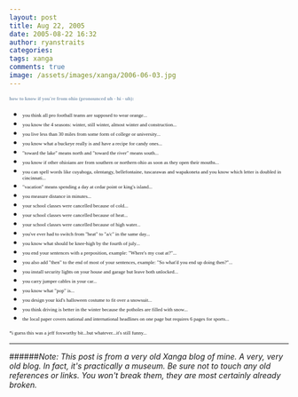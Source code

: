 ```yaml
---
layout: post
title: Aug 22, 2005
date: 2005-08-22 16:32
author: ryanstraits
categories:
tags: xanga
comments: true
image: /assets/images/xanga/2006-06-03.jpg
---
```

<span class="blacktextnb10"><span style="color:#879fb7;font-family:verdana;font-size:xx-small;"><strong>how to know if you're from ohio (pronounced uh - hi - uh):</strong></span></span>

<!-- break -->

<ul>
	<li><span class="blacktextnb10"><span style="font-family:verdana;font-size:xx-small;">you think all pro football teams are supposed to wear orange...</span></span></li>
	<li><span class="blacktextnb10"><span style="font-family:verdana;font-size:xx-small;">you know the 4 seasons: winter, still winter, almost winter and construction...</span></span></li>
	<li><span class="blacktextnb10"><span style="font-family:verdana;font-size:xx-small;">you live less than 30 miles from some form of college or university...</span></span></li>
	<li><span class="blacktextnb10"><span style="font-family:verdana;font-size:xx-small;">you know what a buckeye really is and have a recipe for candy ones...</span></span></li>
	<li><span class="blacktextnb10"><span style="font-family:verdana;font-size:xx-small;">"toward the lake" means north and "toward the river" means south...</span></span></li>
	<li><span class="blacktextnb10"><span style="font-family:verdana;font-size:xx-small;">you know if other ohioians are from southern or northern ohio as soon as they open their mouths...</span></span></li>
	<li><span class="blacktextnb10"><span style="font-family:verdana;font-size:xx-small;">you can spell words like cuyahoga, olentangy, bellefontaine, tuscarawas and wapakoneta and you know which letter is doubled in cincinnati...</span></span></li>
	<li><span class="blacktextnb10"><span style="font-family:verdana;font-size:xx-small;">"vacation" means spending a day at cedar point or king's island...</span></span></li>
	<li><span class="blacktextnb10"><span style="font-family:verdana;font-size:xx-small;">you measure distance in minutes...</span></span></li>
	<li><span class="blacktextnb10"><span style="font-family:verdana;font-size:xx-small;">your school classes were cancelled because of cold...</span></span></li>
	<li><span class="blacktextnb10"><span style="font-family:verdana;font-size:xx-small;">your school classes were cancelled because of heat...</span></span></li>
	<li><span class="blacktextnb10"><span style="font-family:verdana;font-size:xx-small;">your school classes were cancelled because of high water...</span></span></li>
	<li><span class="blacktextnb10"><span style="font-family:verdana;font-size:xx-small;">you've ever had to switch from "heat" to "a/c" in the same day...</span></span></li>
	<li><span class="blacktextnb10"><span style="font-family:verdana;font-size:xx-small;">you know what should be knee-high by the fourth of july...</span></span></li>
	<li><span class="blacktextnb10"><span style="font-family:verdana;font-size:xx-small;">you end your sentences with a preposition, example: "Where's my coat at?"...</span></span></li>
	<li><span class="blacktextnb10"><span style="font-family:verdana;font-size:xx-small;">you also add "then" to the end of most of your sentences, example: "So what'd you end up doing then?"...</span></span></li>
	<li><span class="blacktextnb10"><span style="font-family:verdana;font-size:xx-small;">you install security lights on your house and garage but leave both unlocked...</span></span></li>
	<li><span class="blacktextnb10"><span style="font-family:verdana;font-size:xx-small;">you carry jumper cables in your car...</span></span></li>
	<li><span class="blacktextnb10"><span style="font-family:verdana;font-size:xx-small;">you know what "pop" is...</span></span></li>
	<li><span class="blacktextnb10"><span style="font-family:verdana;font-size:xx-small;">you design your kid's halloween costume to fit over a snowsuit...</span></span></li>
	<li><span class="blacktextnb10"><span style="font-family:verdana;font-size:xx-small;">you think driving is better in the winter because the potholes are filled with snow...</span></span></li>
	<li><span class="blacktextnb10"><span style="font-family:verdana;font-size:xx-small;">the local paper covers national and international headlines on one page but requires 6 pages for sports...</span></span></li>
</ul>
<span class="blacktextnb10"><span style="font-family:Verdana;font-size:xx-small;">*i guess this was a jeff foxworthy bit...but whatever...it's still funny...</span></span>

---

######*Note: This post is from a very old Xanga blog of mine. A very, very old blog. In fact, it's practically a museum. Be sure not to touch any old references or links. You won't break them, they are most certainly already broken.*